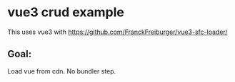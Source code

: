 # vue3 crud example

This uses vue3 with https://github.com/FranckFreiburger/vue3-sfc-loader/

## Goal:

Load vue from cdn.
No bundler step.


